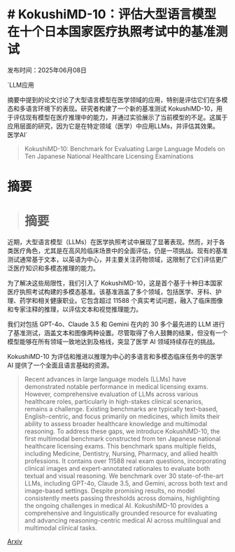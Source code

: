 # # KokushiMD-10：评估大型语言模型在十个日本国家医疗执照考试中的基准测试

发布时间：2025年06月08日

`LLM应用

摘要中提到的论文讨论了大型语言模型在医学领域的应用，特别是评估它们在多模态和多语言环境下的表现。研究者构建了一个新的基准测试 KokushiMD-10，用于评估现有模型在医疗推理中的能力，并通过实验展示了当前模型的不足。这属于应用层面的研究，因为它是在特定领域（医学）中应用LLMs，并评估其效果。` `医学AI`

> KokushiMD-10: Benchmark for Evaluating Large Language Models on Ten Japanese National Healthcare Licensing Examinations

# 摘要

> # 摘要
近期，大型语言模型（LLMs）在医学执照考试中展现了显著表现。然而，对于各类医疗角色，尤其是在高风险临床场景中的全面评估，仍是一项挑战。现有的基准测试通常基于文本，以英语为中心，并主要关注药物领域，这限制了它们评估更广泛医疗知识和多模态推理的能力。

为了解决这些局限性，我们引入了 KokushiMD-10，这是首个基于十种日本国家医疗执照考试构建的多模态基准。该基准涵盖了多个领域，包括医学、牙科、护理、药学和相关健康职业。它包含超过 11588 个真实考试问题，融入了临床图像和专家注释的推理，以评估文本和视觉推理能力。

我们对包括 GPT-4o、Claude 3.5 和 Gemini 在内的 30 多个最先进的 LLM 进行了基准测试，涵盖文本和图像两种设置。尽管取得了令人鼓舞的结果，但没有一个模型能够在所有领域一致地达到及格线，突显了医学 AI 领域持续存在的挑战。

KokushiMD-10 为评估和推进以推理为中心的多语言和多模态临床任务中的医学 AI 提供了一个全面且语言基础的资源。


> Recent advances in large language models (LLMs) have demonstrated notable performance in medical licensing exams. However, comprehensive evaluation of LLMs across various healthcare roles, particularly in high-stakes clinical scenarios, remains a challenge. Existing benchmarks are typically text-based, English-centric, and focus primarily on medicines, which limits their ability to assess broader healthcare knowledge and multimodal reasoning. To address these gaps, we introduce KokushiMD-10, the first multimodal benchmark constructed from ten Japanese national healthcare licensing exams. This benchmark spans multiple fields, including Medicine, Dentistry, Nursing, Pharmacy, and allied health professions. It contains over 11588 real exam questions, incorporating clinical images and expert-annotated rationales to evaluate both textual and visual reasoning. We benchmark over 30 state-of-the-art LLMs, including GPT-4o, Claude 3.5, and Gemini, across both text and image-based settings. Despite promising results, no model consistently meets passing thresholds across domains, highlighting the ongoing challenges in medical AI. KokushiMD-10 provides a comprehensive and linguistically grounded resource for evaluating and advancing reasoning-centric medical AI across multilingual and multimodal clinical tasks.

[Arxiv](https://arxiv.org/abs/2506.11114)